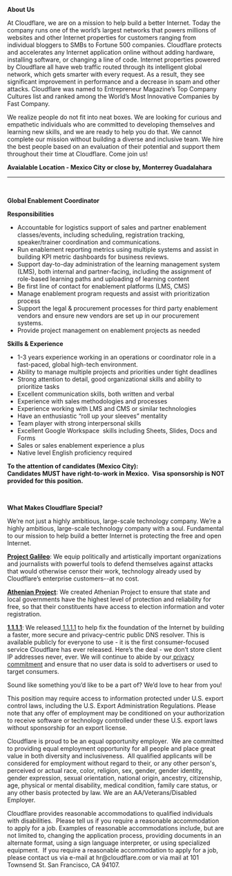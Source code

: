 <div class="content-intro">
	<div><strong>About Us</strong></div>
	<div>
		<p>At Cloudflare, we are on a mission to help build a better Internet. Today the company runs one of the world’s largest networks that powers millions of websites and other Internet properties for customers ranging from individual bloggers to SMBs to Fortune 500 companies. Cloudflare protects and accelerates any Internet application online without adding hardware, installing software, or changing a line of code. Internet properties powered by Cloudflare all have web traffic routed through its intelligent global network, which gets smarter with every request. As a result, they see significant improvement in performance and a decrease in spam and other attacks. Cloudflare was named to Entrepreneur Magazine’s Top Company Cultures list and ranked among the World’s Most Innovative Companies by Fast Company.&nbsp;</p>
		<p><span style="font-weight: 400;">We realize people do not fit into neat boxes. We are looking for curious and empathetic individuals who are committed to developing themselves and learning new skills, and we are ready to help you do that. We cannot complete our mission without building a diverse and inclusive team. We hire the best people based on an evaluation of their potential and support them throughout their time at Cloudflare. Come join us!&nbsp;</span></p>
	</div>
</div>
<p><strong>Avaialable Location - Mexico City or close by, Monterrey Guadalahara</strong></p>
<hr>
<p>&nbsp;</p>
<p><strong>Global Enablement Coordinator</strong></p>
<p><strong>Responsibilities</strong></p>
<ul>
	<li>Accountable for logistics support of sales and partner enablement classes/events, including scheduling, registration tracking, speaker/trainer coordination and communications.</li>
	<li>Run enablement reporting metrics using multiple systems and assist in building KPI metric dashboards for business reviews.</li>
	<li>Support day-to-day administration of the learning management system (LMS), both internal and partner-facing, including the assignment of role-based learning paths and uploading of learning content</li>
	<li>Be first line of contact for enablement platforms (LMS, CMS)</li>
	<li>Manage enablement program requests and assist with prioritization process</li>
	<li>Support the legal &amp; procurement processes for third party enablement vendors and ensure new vendors are set up in our procurement systems.&nbsp;</li>
	<li>Provide project management on enablement projects as needed</li>
</ul>
<p><strong>Skills &amp; Experience</strong></p>
<ul>
	<li>1-3 years experience working in an operations or coordinator role in a fast-paced, global high-tech environment.</li>
	<li>Ability to manage multiple projects and priorities under tight deadlines</li>
	<li>Strong attention to detail, good organizational skills and ability to prioritize tasks</li>
	<li>Excellent communication skills, both written and verbal</li>
	<li>Experience with sales methodologies and processes</li>
	<li>Experience working with LMS and CMS or similar technologies</li>
	<li>Have an enthusiastic “roll up your sleeves” mentality</li>
	<li>Team player with strong interpersonal skills</li>
	<li>Excellent Google Workspace&nbsp; skills including Sheets, Slides, Docs and Forms</li>
	<li>Sales or sales enablement experience a plus</li>
	<li>Native level English proficiency required</li>
</ul>
<p><strong>To the attention of candidates (Mexico City): </strong><strong><br></strong><strong>Candidates MUST have right-to-work in Mexico.&nbsp; Visa sponsorship is NOT provided for this position.</strong></p>
<p>&nbsp;</p>
<div class="content-conclusion">
	<p><strong>What Makes Cloudflare Special?</strong></p>
	<p><span style="font-weight: 400;">We’re not just a highly ambitious, large-scale technology company. We’re a highly ambitious, large-scale technology company with a soul. Fundamental to our mission to help build a better Internet is protecting the free and open Internet.</span></p>
	<p><a href="https://blog.cloudflare.com/protecting-free-expression-online/"><strong>Project Galileo</strong></a><span style="font-weight: 400;">: We equip politically and artistically important organizations and journalists with powerful tools to defend themselves against attacks that would otherwise censor their work, technology already used by Cloudflare’s enterprise customers--at no cost.</span></p>
	<p><strong><a href="https://www.cloudflare.com/athenian/">Athenian Project</a></strong><span style="font-weight: 400;">: We created Athenian Project to ensure that state and local governments have the highest level of protection and reliability for free, so that their constituents have access to election information and voter registration.</span></p>
	<p><a href="https://1.1.1.1/"><strong>1.1.1.1</strong></a><span style="font-weight: 400;">: We released</span><a href="https://1.1.1.1/"> <span style="font-weight: 400;">1.1.1.1</span></a><span style="font-weight: 400;"> to help fix the foundation of the Internet by building a faster, more secure and privacy-centric public DNS resolver. This is available publicly for everyone to use - it is the first consumer-focused service Cloudflare has ever released. Here’s the deal - we don’t store client IP addresses never, ever. We will continue to abide by our</span><a href="https://developers.cloudflare.com/1.1.1.1/privacy/public-dns-resolver"> privacy commitment</a><span style="font-weight: 400;"> and ensure that no user data is sold to advertisers or used to target consumers.</span></p>
	<p><span style="font-weight: 400;">Sound like something you’d like to be a part of? We’d love to hear from you!</span></p>
	<p><span style="font-weight: 400;">This position may require access to information protected under U.S. export control laws, including the U.S. Export Administration Regulations. Please note that any offer of employment may be conditioned on your authorization to receive software or technology controlled under these U.S. export laws without sponsorship for an export license.</span></p>
	<p><span style="font-weight: 400;">Cloudflare is proud to be an equal opportunity employer. &nbsp;We are committed to providing equal employment opportunity for all people and place great value in both diversity and inclusiveness. &nbsp;All qualified applicants will be considered for employment without regard to their, or any other person's, perceived or actual</span> <span style="font-weight: 400;">race, color, religion, sex, gender, gender identity, gender expression, sexual orientation, national origin, ancestry, citizenship, age, physical or mental disability, medical condition, family care status, or any other basis protected by law. </span><span style="font-weight: 400;">We are an AA/Veterans/Disabled Employer.</span></p>
	<p><span style="font-weight: 400;">Cloudflare provides reasonable accommodations to qualified individuals with disabilities. &nbsp;Please tell us if you require a reasonable accommodation to apply for a job. Examples of reasonable accommodations include, but are not limited to, changing the application process, providing documents in an alternate format, using a sign language interpreter, or using specialized equipment. &nbsp;If you require a reasonable accommodation to apply for a job, please contact us via e-mail at </span><span style="font-weight: 400;">hr@cloudflare.com</span><span style="font-weight: 400;"> or via mail at 101 Townsend St. San Francisco, CA 94107.</span></p>
</div>
